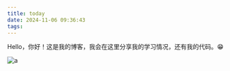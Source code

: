```yaml
---
title: today
date: 2024-11-06 09:36:43
tags:
---
```


Hello，你好！这是我的博客，我会在这里分享我的学习情况，还有我的代码。😁

![a](smile.gif)
